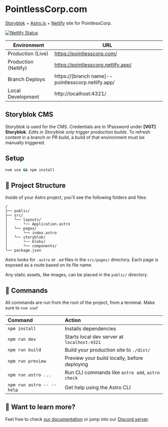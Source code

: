 # PointlessCorp.com

[Storyblok](https://www.storyblok.com/) + [Astro.js](https://astro.build/) + [Netlify](https://www.netlify.com/) site for PointlessCorp.

[![Netlify Status](https://api.netlify.com/api/v1/badges/2ff1fd15-ce0c-4dcd-8bf1-f584cfafcbef/deploy-status)](https://app.netlify.com/sites/pointlesscorp/deploys)

|Environment|URL|
|-----|-----|
|Production (Live)|https://pointlesscorp.com/|
|Production (Netlify)|https://pointlesscorp.netlify.app/|
|Branch Deploys|https://[branch name]--pointlesscorp.netlify.app/|
|Local Development|http://localhost:4321/|

## Storyblok CMS

Storyblok is used for the CMS. Credentials are in 1Password under **[VGT] Storyblok**. _Edits in Storyblok only trigger production builds._ To refresh content in a branch or PR build, a build of that environment must be manually triggered.

## Setup

```sh
nvm use && npm install
```

## 🚀 Project Structure

Inside of your Astro project, you'll see the following folders and files:

```text
/
├── public/
├── src/
│   └── layouts/
│       └── Application.astro
│   └── pages/
│       └── index.astro
│   └── storyblok/
│       └── bloks/
│       └── components/
└── package.json
```

Astro looks for `.astro` or `.md` files in the `src/pages/` directory. Each page is exposed as a route based on its file name.

Any static assets, like images, can be placed in the `public/` directory.

## 🧞 Commands

All commands are run from the root of the project, from a terminal. Make sure to `nvm use`!

| Command                   | Action                                           |
| :------------------------ | :----------------------------------------------- |
| `npm install`             | Installs dependencies                            |
| `npm run dev`             | Starts local dev server at `localhost:4321`      |
| `npm run build`           | Build your production site to `./dist/`          |
| `npm run preview`         | Preview your build locally, before deploying     |
| `npm run astro ...`       | Run CLI commands like `astro add`, `astro check` |
| `npm run astro -- --help` | Get help using the Astro CLI                     |

## 👀 Want to learn more?

Feel free to check [our documentation](https://docs.astro.build) or jump into our [Discord server](https://astro.build/chat).
